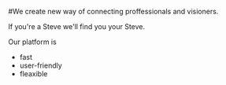 

#We create new way of connecting proffessionals and visioners.

If you're a Steve we'll find you your Steve.

Our platform is
* fast
* user-friendly
* fleaxible


